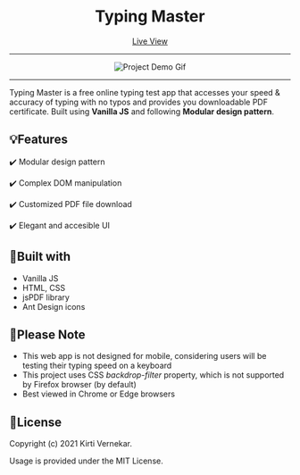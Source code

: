 <h1 align="center">Typing Master</h1>

<p align="center"><a href="https://typing-master-kirti.netlify.app" target="_blank">Live View</a></p>
<hr />
<div align="center" autoplay={true} muted={true} loop={true} object-fit="cover">

![Project Demo Gif]()

</div>

<hr />

<p align="left"> Typing Master is a free online typing test app that accesses your speed & accuracy of typing with no typos and provides you downloadable PDF certificate. Built using <strong>Vanilla JS</strong> and following <strong>Modular design pattern</strong>.</p>


## :bulb:Features

:heavy_check_mark: Modular design pattern

:heavy_check_mark: Complex DOM manipulation

:heavy_check_mark: Customized PDF file download

:heavy_check_mark: Elegant and accesible UI


## :hammer:Built with

- Vanilla JS
- HTML, CSS
- jsPDF library
- Ant Design icons


## :pushpin:Please Note

* This web app is not designed for mobile, considering users will be testing their typing speed on a keyboard
* This project uses CSS _backdrop-filter_ property, which is not supported by Firefox browser (by default)
* Best viewed in Chrome or Edge browsers


## :page_facing_up:License

Copyright (c) 2021 Kirti Vernekar.

Usage is provided under the MIT License.
